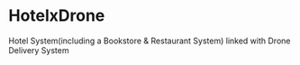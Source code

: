 # HotelxDrone
Hotel System(including a Bookstore &amp; Restaurant System) linked with Drone Delivery System
